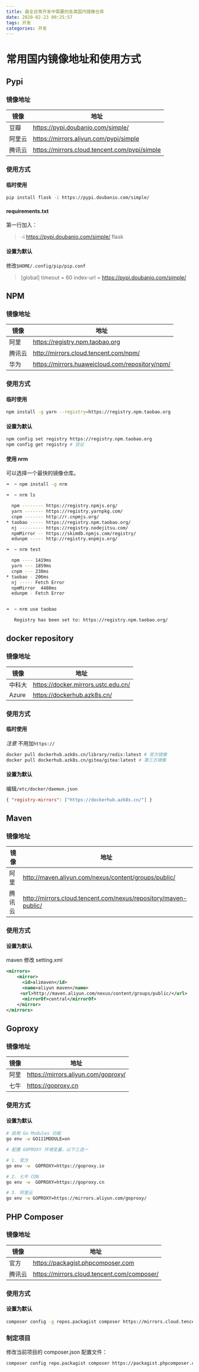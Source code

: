 ```yaml
---
title: 最全日常开发中需要的各类国内镜像仓库
date: 2020-02-23 00:25:57
tags: 开发
categories: 开发
---
```


# 常用国内镜像地址和使用方式

## Pypi

### 镜像地址

| 镜像   | 地址                                          |
| ------ | --------------------------------------------- |
| 豆瓣   | https://pypi.doubanio.com/simple/             |
| 阿里云 | https://mirrors.aliyun.com/pypi/simple        |
| 腾讯云 | https://mirrors.cloud.tencent.com/pypi/simple |

### 使用方式

#### 临时使用

```bash
pip install flask -i https://pypi.doubanio.com/simple/
```

<!-- more -->

#### requirements.txt

第一行加入：

> -i https://pypi.doubanio.com/simple/
> flask

#### 设置为默认

修改`$HOME/.config/pip/pip.conf`

> [global]
> timeout = 60
> index-url = https://pypi.doubanio.com/simple/

## NPM

### 镜像地址

| 镜像   | 地址                                            |
| ------ | ----------------------------------------------- |
| 阿里   | https://registry.npm.taobao.org                 |
| 腾讯云 | http://mirrors.cloud.tencent.com/npm/           |
| 华为   | https://mirrors.huaweicloud.com/repository/npm/ |

### 使用方式

#### 临时使用

```bash
npm install -g yarn --registry=https://registry.npm.taobao.org
```

#### 设置为默认

```bash
npm config set registry https://registry.npm.taobao.org
npm config get registry # 验证
```

#### 使用 nrm

可以选择一个最快的镜像仓库。

```bash
➜  ~ npm install -g nrm

➜  ~ nrm ls

  npm -------- https://registry.npmjs.org/
  yarn ------- https://registry.yarnpkg.com/
  cnpm ------- http://r.cnpmjs.org/
* taobao ----- https://registry.npm.taobao.org/
  nj --------- https://registry.nodejitsu.com/
  npmMirror -- https://skimdb.npmjs.com/registry/
  edunpm ----- http://registry.enpmjs.org/

➜  ~ nrm test

  npm ---- 1419ms
  yarn --- 1859ms
  cnpm --- 238ms
* taobao - 206ms
  nj ----- Fetch Error
  npmMirror  4480ms
  edunpm - Fetch Error


➜  ~ nrm use taobao

   Registry has been set to: https://registry.npm.taobao.org/
```

## docker repository

### 镜像地址

| 镜像   | 地址                                |
| ------ | ----------------------------------- |
| 中科大 | https://docker.mirrors.ustc.edu.cn/ |
| Azure  | https://dockerhub.azk8s.cn/         |

### 使用方式

#### 临时使用

_注意_ 不用加`https://`

```bash
docker pull dockerhub.azk8s.cn/library/redis:latest # 官方镜像
docker pull dockerhub.azk8s.cn/gitea/gitea:latest # 第三方镜像
```

#### 设置为默认

编辑`/etc/docker/daemon.json`

```json
{ "registry-mirrors": ["https://dockerhub.azk8s.cn/"] }
```

## Maven

### 镜像地址

| 镜像   | 地址                                                            |
| ------ | --------------------------------------------------------------- |
| 阿里   | http://maven.aliyun.com/nexus/content/groups/public/            |
| 腾讯云 | http://mirrors.cloud.tencent.com/nexus/repository/maven-public/ |

### 使用方式

#### 设置为默认

maven 修改 setting.xml

```xml
<mirrors>
    <mirror>
      <id>alimaven</id>
      <name>aliyun maven</name>
  　　<url>http://maven.aliyun.com/nexus/content/groups/public/</url>
      <mirrorOf>central</mirrorOf>
    </mirror>
</mirrors>
```

## Goproxy

### 镜像地址

| 镜像 | 地址                                |
| ---- | ----------------------------------- |
| 阿里 | https://mirrors.aliyun.com/goproxy/ |
| 七牛 | https://goproxy.cn                  |

### 使用方式

#### 设置为默认

```bash
# 启用 Go Modules 功能
go env -w GO111MODULE=on

# 配置 GOPROXY 环境变量，以下三选一

# 1. 官方
go env -w  GOPROXY=https://goproxy.io

# 2. 七牛 CDN
go env -w  GOPROXY=https://goproxy.cn

# 3. 阿里云
go env -w GOPROXY=https://mirrors.aliyun.com/goproxy/

```

## PHP Composer

### 镜像地址

| 镜像   | 地址                                        |
| ------ | ------------------------------------------- |
| 官方   | https://packagist.phpcomposer.com           |
| 腾讯云 | https://mirrors.cloud.tencent.com/composer/ |

### 使用方式

#### 设置为默认

```bash
composer config -g repos.packagist composer https://mirrors.cloud.tencent.com/composer/
```

### 制定项目

修改当前项目的 composer.json 配置文件：

```bash
composer config repo.packagist composer https://packagist.phpcomposer.com
```
